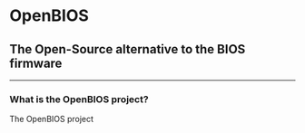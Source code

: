 # OpenBIOS
## The Open-Source alternative to the BIOS firmware
---
### What is the **OpenBIOS** project?
The OpenBIOS project 
